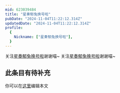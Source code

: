 ```yaml
---
mid: 623039484
title: "星奏郁兔换号啦"
pubDate: "2024-11-04T11:22:12.314Z"
updatedDate: "2024-11-04T11:22:12.314Z"
profile:
  {
    Nickname: ["星奏郁兔换号啦"],
  }
---
```


关注[星奏郁兔换号啦](https://space.bilibili.com/623039484)谢谢喵~ 关注[星奏郁兔换号啦](https://space.bilibili.com/623039484)谢谢喵~

## 此条目有待补充
你可以在[这里](https://github.com/Yuhanawa/VTuber.ICU-Content/edit/master/v/星奏郁兔换号啦/index.md)编辑本文
